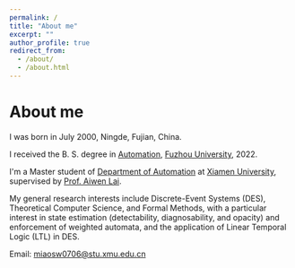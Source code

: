 ```yaml
---
permalink: /
title: "About me"
excerpt: ""
author_profile: true
redirect_from: 
  - /about/
  - /about.html
---
```


About me
======
I was born in July 2000, Ningde, Fujian, China.

I received the B. S. degree in [Automation](https://dqxy.fzu.edu.cn/en/), [Fuzhou University](https://en.fzu.edu.cn/), 2022.

I'm a Master student of [Department of Automation](https://auto.xmu.edu.cn/) at [Xiamen University](https://en.xmu.edu.cn/main.htm), supervised by [Prof. Aiwen Lai](https://aivens123.github.io/aiwenlai.github.io/).

My general research interests include Discrete-Event Systems (DES), Theoretical Computer Science, and Formal Methods, with a particular interest in state estimation (detectability, diagnosability, and opacity) and enforcement of weighted automata, and the application of Linear Temporal Logic (LTL) in DES.

Email: miaosw0706@stu.xmu.edu.cn

<!-- For more info
------
More info about configuring academicpages can be found in [the guide](https://academicpages.github.io/markdown/). The [guides for the Minimal Mistakes theme](https://mmistakes.github.io/minimal-mistakes/docs/configuration/) (which this theme was forked from) might also be helpful. -->
